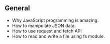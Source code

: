 ## General

- Why JavaScript programming is amazing.
- How to manipulate JSON data.
- How to use request and fetch API
- How to read and write a file using fs module.
